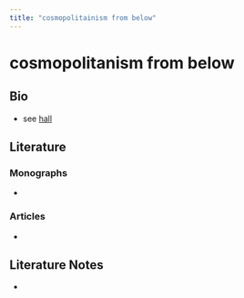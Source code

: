 ```yaml
---
title: "cosmopolitainism from below"
---
```


# cosmopolitanism from below

## Bio
- see [hall](hall)

## Literature
### Monographs 
- 

### Articles 
- 

## Literature Notes
-